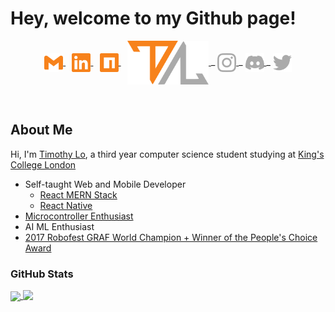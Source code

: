 <style>
	span{color:tranparent !important;}
</style>

# **Hey, welcome to my Github page!**

<p align="center">
 <a href="mailto:lochuntin@gmail.com">
  <img align="center" width="30" src="icons/social/gmail.svg"/>
 </a>
 <span style="color:transparent;">_</span>
 <a href="https://www.linkedin.com/in/timothy-lo-chung-tin/">
  <img align="center" width="30" src="icons/social/linkedin.svg"/>
 </a>
 <span style="color:transparent;">_</span>
 <a href="https://www.instagram.com/lochungtin/">
  <img align="center" width="30" src="icons/social/npm.svg"/>
 </a>
 <span style="color:transparent;">_</span>
 <a href="https://www.instagram.com/lochungtin/">
  <img align="center" width="130" src="icons/logo_full_c.svg"/>
 </a>
 <span>_</span>
 <a href="https://www.instagram.com/lochungtin/">
 <img align="center" width="30" src="icons/social/instagram.svg"/>
 </a>
 <span>_</span>
 <a href="https://discordapp.com/users/155275561256747008">
 <img align="center" width="30" src="icons/social/discord.svg"/>
 </a>
 <span>_</span>
  <a href="https://www.instagram.com/lochungtin/">
  <img align="center" width="30" src="icons/social/twitter.svg"/>
 </a>
</p>
</br>

## **About Me**

Hi, I'm <a href="http://lochungtin.github.io/site">Timothy Lo</a>, a third year computer science student studying at <a href="https://www.kcl.ac.uk/">King's College London</a>

- Self-taught Web and Mobile Developer
  - <a href="https://www.mongodb.com/mern-stack">React MERN Stack</a>
  - <a href="https://reactnative.dev/">React Native</a>
- <a href="https://www.arduino.cc/en/hardware">Microcontroller Enthusiast</a>
- AI ML Enthusiast
- <a href="https://www.robofest.net/index.php/prior-robofests/prior-years-roboarts">2017 Robofest GRAF World Champion + Winner of the People's Choice Award</a>

### **GitHub Stats**

<a href="https://github.com/anuraghazra/github-readme-stats">
  <img align="center" height="150" src="https://github-readme-stats.vercel.app/api?username=lochungtin&show_icons=true&theme=tokyonight" />
</a>
<a href="https://github.com/anuraghazra/github-readme-stats">
  <img align="top" height="150" src="https://github-readme-stats.vercel.app/api/top-langs/?username=lochungtin&theme=tokyonight&layout=compact&langs_count=8" />
</a>
